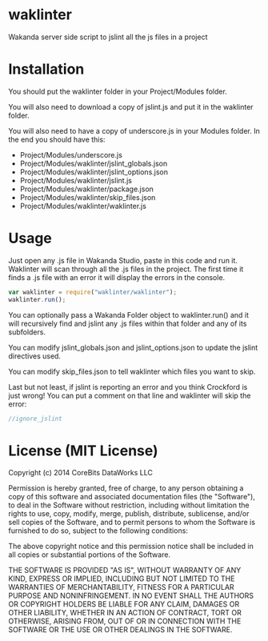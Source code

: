 waklinter
=========

Wakanda server side script to jslint all the js files in a project

Installation
=========

You should put the waklinter folder in your Project/Modules folder.

You will also need to download a copy of jslint.js and put it in the waklinter folder.

You will also need to have a copy of underscore.js in your Modules folder.  In the end you should have this:

* Project/Modules/underscore.js
* Project/Modules/waklinter/jslint_globals.json
* Project/Modules/waklinter/jslint_options.json
* Project/Modules/waklinter/jslint.js
* Project/Modules/waklinter/package.json
* Project/Modules/waklinter/skip_files.json
* Project/Modules/waklinter/waklinter.js

Usage
=========

Just open any .js file in Wakanda Studio, paste in this code and run it.  Waklinter will scan through all the .js files in the project.  The first time it finds a .js file with an error it will display the errors in the console.

```javascript
var waklinter = require("waklinter/waklinter");
waklinter.run();
```

You can optionally pass a Wakanda Folder object to  waklinter.run() and it will recursively find and jslint any .js files within that folder and any of its subfolders.

You can modify jslint_globals.json and jslint_options.json to update the jslint directives used.

You can modify skip_files.json to tell waklinter which files you want to skip.

Last but not least, if jslint is reporting an error and you think Crockford is just wrong! You can put a comment on that line and waklinter will skip the error:
```javascript
//ignore_jslint
```

License (MIT License)
=========

Copyright (c) 2014 CoreBits DataWorks LLC

Permission is hereby granted, free of charge, to any person obtaining
a copy of this software and associated documentation files (the
"Software"), to deal in the Software without restriction, including
without limitation the rights to use, copy, modify, merge, publish,
distribute, sublicense, and/or sell copies of the Software, and to
permit persons to whom the Software is furnished to do so, subject to
the following conditions:

The above copyright notice and this permission notice shall be
included in all copies or substantial portions of the Software.

THE SOFTWARE IS PROVIDED "AS IS", WITHOUT WARRANTY OF ANY KIND,
EXPRESS OR IMPLIED, INCLUDING BUT NOT LIMITED TO THE WARRANTIES OF
MERCHANTABILITY, FITNESS FOR A PARTICULAR PURPOSE AND
NONINFRINGEMENT. IN NO EVENT SHALL THE AUTHORS OR COPYRIGHT HOLDERS BE
LIABLE FOR ANY CLAIM, DAMAGES OR OTHER LIABILITY, WHETHER IN AN ACTION
OF CONTRACT, TORT OR OTHERWISE, ARISING FROM, OUT OF OR IN CONNECTION
WITH THE SOFTWARE OR THE USE OR OTHER DEALINGS IN THE SOFTWARE.
